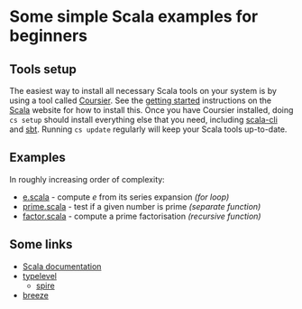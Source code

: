 # Some simple Scala examples for beginners

## Tools setup

The easiest way to install all necessary Scala tools on your system is by using a tool called [Coursier](https://get-coursier.io/docs/cli-overview). See the [getting started](https://docs.scala-lang.org/getting-started/) instructions on the [Scala](https://www.scala-lang.org/) website for how to install this. Once you have Coursier installed, doing `cs setup` should install everything else that you need, including [scala-cli](https://scala-cli.virtuslab.org/) and [sbt](https://www.scala-sbt.org/). Running `cs update` regularly will keep your Scala tools up-to-date.

## Examples

In roughly increasing order of complexity:

* [e.scala](e.scala) - compute *e* from its series expansion *(for loop)*
* [prime.scala](prime.scala) - test if a given number is prime *(separate function)*
* [factor.scala](factor.scala) - compute a prime factorisation *(recursive function)*

## Some links

* [Scala documentation](https://docs.scala-lang.org/)
* [typelevel](https://typelevel.org/)
    * [spire](https://typelevel.org/spire/)
* [breeze](https://github.com/scalanlp/breeze)

